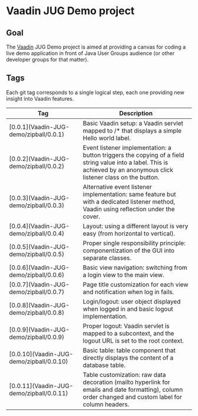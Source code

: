 Vaadin JUG Demo project
=======================

Goal
----

The [Vaadin](http://vaadin.com/) JUG Demo project is aimed at providing a canvas for coding a live demo application in front of Java User Groups audience (or other developer groups for that matter).

Tags
----

Each git tag corresponds to a single logical step, each one providing new insight into Vaadin features.

<table>
	<thead>
		<tr>
			<th>Tag
			<th>Description
	<tbody>
		<tr>
			<td>[0.0.1](Vaadin-JUG-demo/zipball/0.0.1)
			<td>Basic Vaadin setup: a Vaadin servlet mapped to /* that displays a simple Hello world label.
		<tr>
			<td>[0.0.2](Vaadin-JUG-demo/zipball/0.0.2)
			<td>Event listener implementation: a button triggers the copying of a field string value into a label. This is achieved by an anonymous click listener class on the button.
		<tr>
			<td>[0.0.3](Vaadin-JUG-demo/zipball/0.0.3)
			<td>Alternative event listener implementation: same feature but with a dedicated listener method, Vaadin using reflection under the cover.
		<tr>
			<td>[0.0.4](Vaadin-JUG-demo/zipball/0.0.4)
			<td>Layout: using a different layout is very easy (from horizontal to vertical).
		<tr>
			<td>[0.0.5](Vaadin-JUG-demo/zipball/0.0.5)
			<td>Proper single responsibility principle: componentization of the GUI into separate classes.
		<tr>
			<td>[0.0.6](Vaadin-JUG-demo/zipball/0.0.6)
			<td>Basic view navigation: switching from a login view to the main view.
		<tr>
			<td>[0.0.7](Vaadin-JUG-demo/zipball/0.0.7)
			<td>Page title customization for each view and notification when log in fails.
		<tr>
			<td>[0.0.8](Vaadin-JUG-demo/zipball/0.0.8)
			<td>Login/logout: user object displayed when logged in and basic logout implementation.
		<tr>
			<td>[0.0.9](Vaadin-JUG-demo/zipball/0.0.9)
			<td>Proper logout: Vaadin servlet is mapped to a subcontext, and the logout URL is set to the root context.
		<tr>
			<td>[0.0.10](Vaadin-JUG-demo/zipball/0.0.10)
			<td>Basic table: table component that directly displays the content of a database table.
		<tr>
			<td>[0.0.11](Vaadin-JUG-demo/zipball/0.0.11)
			<td>Table customization: raw data decoration (mailto hyperlink for emails and date formatting), column order changed and custom label for column headers.

